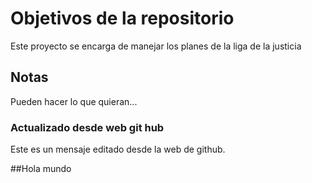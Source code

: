 # Objetivos de la repositorio

Este proyecto se encarga de manejar los planes de la liga de la justicia


## Notas
Pueden hacer lo que quieran...

### Actualizado desde web git hub
Este es un mensaje editado desde la web de github.

##Hola mundo
